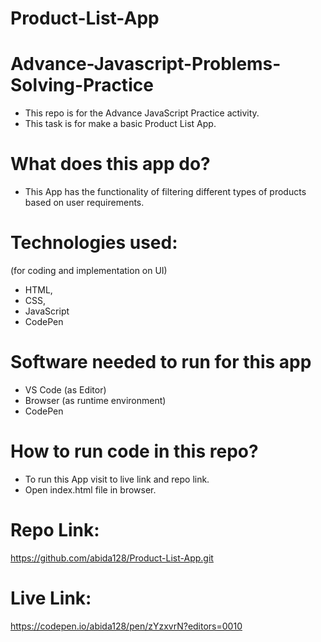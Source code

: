 # Product-List-App

# Advance-Javascript-Problems-Solving-Practice
 - This repo is for the Advance JavaScript Practice activity.
 - This task is for make a basic Product List App.
 
# What does this app do?
 - This App has the functionality of filtering different types of products based on user requirements.
 
# Technologies used:
  (for coding and implementation on UI)
 - HTML,
 - CSS,
 - JavaScript
 - CodePen
 
# Software needed to run for this app
  - VS Code (as Editor)
  - Browser (as runtime environment)
  - CodePen
  
# How to run code in this repo?
  - To run this App visit to live link and repo link.
  - Open index.html file in browser.
  
# Repo Link:

   https://github.com/abida128/Product-List-App.git
    
# Live Link:

   https://codepen.io/abida128/pen/zYzxvrN?editors=0010

